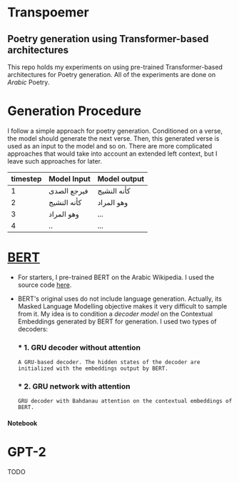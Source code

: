 # Transpoemer
## Poetry generation using Transformer-based architectures 

This repo holds my experiments on using pre-trained Transformer-based architectures for Poetry generation. All of the experiments are done on *Arabic* Poetry.

# Generation Procedure
I follow a simple approach for poetry generation. Conditioned on a verse, the model should generate the next verse. Then, this generated verse is used as an input to the model and so on. There are more complicated approaches that would take into account an extended left context, but I leave such approaches for later.


|  **timestep** | **Model Input**  | **Model output**  |
|---|---|---|
| 1  | فيرجع الصدى  |  كأنه النشيج|
|  2 |  كأنه النشيج  |  وهو المراد |
|  3 |  وهو المراد |  ... |
|  4 |  .. |  ... |



# [BERT](https://github.com/google-research/bert)

* For starters, I pre-trained BERT on the Arabic Wikipedia. I used the source code [here](https://github.com/facebookresearch/XLM).
* BERT's original uses do not include language generation. Actually, its Masked Language Modelling objective makes it very difficult to sample from it. My idea is to condition a *decoder model* on the Contextual Embeddings generated by BERT for generation. I used two types of decoders:

   ### * 1. GRU decoder without attention
      A GRU-based decoder. The hidden states of the decoder are initialized with the embeddings output by BERT.
   ### * 2. GRU network with attention
      GRU decoder with Bahdanau attention on the contextual embeddings of BERT.


#### Notebook

# GPT-2
TODO



